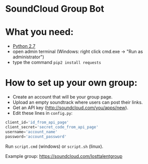# SoundCloud Group Bot

# What you need:
- [Python 2.7](https://www.python.org/downloads/)
- open admin terminal (Windows: right click cmd.exe -> "Run as administrator")
- type the command `pip2 install requests`

# How to set up your own group:

- Create an account that will be your group page.
- Upload an empty soundtrack where users can post their links.
- Get an API key (http://soundcloud.com/you/apps/new).
- Edit these lines in `config.py`:

```Python
client_id='id_from_api_page'
client_secret='secret_code_from_api_page'
username='account_name'
password='account_password'
```

Run `script.cmd` (windows) or `script.sh` (linux). 

Example group: https://soundcloud.com/losttalentgroup

